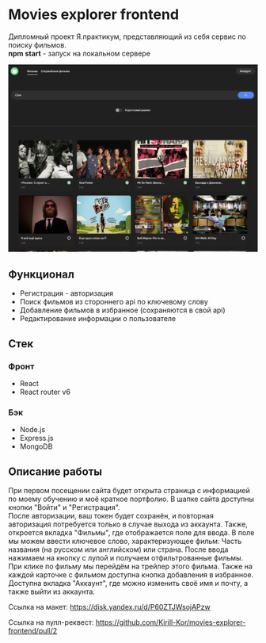# Movies explorer frontend
Дипломный проект Я.практикум, представляющий из себя сервис по поиску фильмов.  
**npm start** - запуск на локальном сервере

<a href="http://kirkor.movies-exp.nomoredomains.work/movies"><img src="./src/images/image.png" alt="Демо сайта"/></a>

## Функционал
+ Регистрация - авторизация
+ Поиск фильмов из стороннего api по ключевому слову
+ Добавление фильмов в избранное (сохраняются в свой api)
+ Редактирование информации о пользователе

## Стек
### Фронт
+ React
+ React router v6
### Бэк
+ Node.js
+ Express.js
+ MongoDB

## Описание работы
При первом посещении сайта будет открыта страница с информацией по моему обучению и моё краткое портфолио. В шапке сайта доступны кнопки "Войти" и "Регистрация".  
После авторизации, ваш токен будет сохранён, и повторная авторизация потребуется только в случае выхода из аккаунта. Также, откроется вкладка "Фильмы", где отображается поле для ввода. В поле мы можем ввести ключевое слово, характеризующее фильм: Часть названия (на русском или английском) или страна. После ввода нажимаем на кнопку с лупой и получаем отфильтрованные фильмы. При клике по фильму мы перейдём на трейлер этого фильма. Также на каждой карточке с фильмом доступна кнопка добавления в избранное.   
Доступна вкладка "Аккаунт", где можно изменить своё имя и почту, а также выйти из аккаунта.

Ссылка на макет:
https://disk.yandex.ru/d/P60ZTJWsojAPzw

Ссылка на пулл-реквест:
https://github.com/Kirill-Kor/movies-explorer-frontend/pull/2
